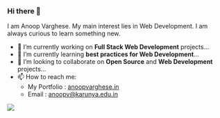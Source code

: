 ### Hi there 👋

I am Anoop Varghese. My main interest lies in Web Development. I am always curious to learn something new.

- 🔭 I’m currently working on **Full Stack Web Development** projects...
- 🌱 I’m currently learning **best practices for Web Development**...
- 👯 I’m looking to collaborate on **Open Source** and **Web Development** projects...
- 📫 How to reach me:
      <ul>
         <li>My Portfolio : [anoopvarghese.in](https://anoopvarghese.in/)</li>
         <li>Email : [anoopv@karunya.edu.in](mailto:anoopv@karunya.edu.in)</li>
       </ul>

<img src='https://github-readme-stats.vercel.app/api?username=vanoop729&&show_icons=true&&title_color=ffffff&icon_color=bb2acf&text_color=daf7dc&bg_color=151515'/>
